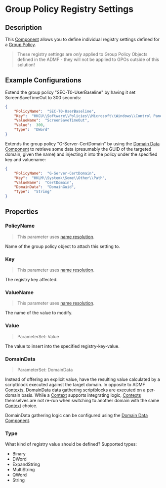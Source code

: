 ﻿# Group Policy Registry Settings

## Description

This [Component](../components.html) allows you to define individual registry settings defined for a [Group Policy](grouppolicies.html).

> These registry settings are _only_ applied to Group Policy Objects defined in the ADMF - they will not be applied to GPOs outside of this solution!

## Example Configurations

Extend the group policy "SEC-T0-UserBaseline" by having it set ScreenSaveTimeOut to 300 seconds:

```json
{
    "PolicyName":  "SEC-T0-UserBaseline",
    "Key":  "HKCU\\Software\\Policies\\Microsoft\\Windows\\Control Panel\\Desktop",
    "ValueName":  "ScreenSaveTimeOut",
    "Value":  300,
    "Type":  "DWord"
}
```

Extends the group policy "G-Server-CertDomain" by using the [Domain Data Component](domaindata.html) to retrieve some data (presumably the GUID of the targeted domain, given the name) and injecting it into the policy under the specified key and valuename:

```json
{
    "PolicyName":  "G-Server-CertDomain",
    "Key":  "HKLM\\System\\Some\\Other\\Path",
    "ValueName":  "CertDomain",
    "DomainData":  "DomainGuid",
    "Type":  "String"
}
```

## Properties

### PolicyName

> This parameter uses [name resolution](../../advanced/name-mapping.html).

Name of the group policy object to attach this setting to.

### Key

> This parameter uses [name resolution](../../advanced/name-mapping.html).

The registry key affected.

### ValueName

> This parameter uses [name resolution](../../advanced/name-mapping.html).

The name of the value to modify.

### Value

> ParameterSet: Value

The value to insert into the specified registry-key-value.

### DomainData

> ParameterSet: DomainData

Instead of offering an explicit value, have the resulting value calculated by a scriptblock executed against the target domain.
In opposite to ADMF [Contexts](../../basics/contexts.html), DomainData data gathering scriptblocks are executed on a per-domain basis.
While a [Context](../../basics/contexts.html) supports integrating logic, [Contexts](../../basics/contexts.html) themselves are not re-run when switching to another domain with the same [Context](../../basics/contexts.html) choice.

DomainData gathering logic can be configured using the [Domain Data Component](domaindata.html).

### Type

What kind of registry value should be defined?
Supported types:

+ Binary
+ DWord
+ ExpandString
+ MultiString
+ QWord
+ String
